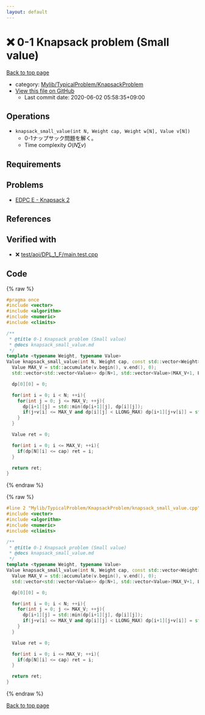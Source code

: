 ```yaml
---
layout: default
---
```


<!-- mathjax config similar to math.stackexchange -->
<script type="text/javascript" async
  src="https://cdnjs.cloudflare.com/ajax/libs/mathjax/2.7.5/MathJax.js?config=TeX-MML-AM_CHTML">
</script>
<script type="text/x-mathjax-config">
  MathJax.Hub.Config({
    TeX: { equationNumbers: { autoNumber: "AMS" }},
    tex2jax: {
      inlineMath: [ ['$','$'] ],
      processEscapes: true
    },
    "HTML-CSS": { matchFontHeight: false },
    displayAlign: "left",
    displayIndent: "2em"
  });
</script>

<script type="text/javascript" src="https://cdnjs.cloudflare.com/ajax/libs/jquery/3.4.1/jquery.min.js"></script>
<script src="https://cdn.jsdelivr.net/npm/jquery-balloon-js@1.1.2/jquery.balloon.min.js" integrity="sha256-ZEYs9VrgAeNuPvs15E39OsyOJaIkXEEt10fzxJ20+2I=" crossorigin="anonymous"></script>
<script type="text/javascript" src="../../../../assets/js/copy-button.js"></script>
<link rel="stylesheet" href="../../../../assets/css/copy-button.css" />


# :x: 0-1 Knapsack problem (Small value)

<a href="../../../../index.html">Back to top page</a>

* category: <a href="../../../../index.html#4bc951e5ca9130b2259fc85dc53eb972">Mylib/TypicalProblem/KnapsackProblem</a>
* <a href="{{ site.github.repository_url }}/blob/master/Mylib/TypicalProblem/KnapsackProblem/knapsack_small_value.cpp">View this file on GitHub</a>
    - Last commit date: 2020-06-02 05:58:35+09:00




## Operations

- `knapsack_small_value(int N, Weight cap, Weight w[N], Value v[N])`
	- 0-1ナップサック問題を解く。
	- Time complexity $O(N \sum v)$

## Requirements

## Problems

- [EDPC E - Knapsack 2](https://atcoder.jp/contests/dp/tasks/dp_e)

## References



## Verified with

* :x: <a href="../../../../verify/test/aoj/DPL_1_F/main.test.cpp.html">test/aoj/DPL_1_F/main.test.cpp</a>


## Code

<a id="unbundled"></a>
{% raw %}
```cpp
#pragma once
#include <vector>
#include <algorithm>
#include <numeric>
#include <climits>

/**
 * @title 0-1 Knapsack problem (Small value)
 * @docs knapsack_small_value.md
 */
template <typename Weight, typename Value>
Value knapsack_small_value(int N, Weight cap, const std::vector<Weight> &w, const std::vector<Value> &v){
  Value MAX_V = std::accumulate(v.begin(), v.end(), 0);
  std::vector<std::vector<Value>> dp(N+1, std::vector<Value>(MAX_V+1, LLONG_MAX));

  dp[0][0] = 0;

  for(int i = 0; i < N; ++i){
    for(int j = 0; j <= MAX_V; ++j){
      dp[i+1][j] = std::min(dp[i+1][j], dp[i][j]);
      if(j+v[i] <= MAX_V and dp[i][j] < LLONG_MAX) dp[i+1][j+v[i]] = std::min(dp[i+1][j+v[i]], dp[i][j]+w[i]);
    }
  }

  Value ret = 0;

  for(int i = 0; i <= MAX_V; ++i){
    if(dp[N][i] <= cap) ret = i;
  }

  return ret;
}

```
{% endraw %}

<a id="bundled"></a>
{% raw %}
```cpp
#line 2 "Mylib/TypicalProblem/KnapsackProblem/knapsack_small_value.cpp"
#include <vector>
#include <algorithm>
#include <numeric>
#include <climits>

/**
 * @title 0-1 Knapsack problem (Small value)
 * @docs knapsack_small_value.md
 */
template <typename Weight, typename Value>
Value knapsack_small_value(int N, Weight cap, const std::vector<Weight> &w, const std::vector<Value> &v){
  Value MAX_V = std::accumulate(v.begin(), v.end(), 0);
  std::vector<std::vector<Value>> dp(N+1, std::vector<Value>(MAX_V+1, LLONG_MAX));

  dp[0][0] = 0;

  for(int i = 0; i < N; ++i){
    for(int j = 0; j <= MAX_V; ++j){
      dp[i+1][j] = std::min(dp[i+1][j], dp[i][j]);
      if(j+v[i] <= MAX_V and dp[i][j] < LLONG_MAX) dp[i+1][j+v[i]] = std::min(dp[i+1][j+v[i]], dp[i][j]+w[i]);
    }
  }

  Value ret = 0;

  for(int i = 0; i <= MAX_V; ++i){
    if(dp[N][i] <= cap) ret = i;
  }

  return ret;
}

```
{% endraw %}

<a href="../../../../index.html">Back to top page</a>

